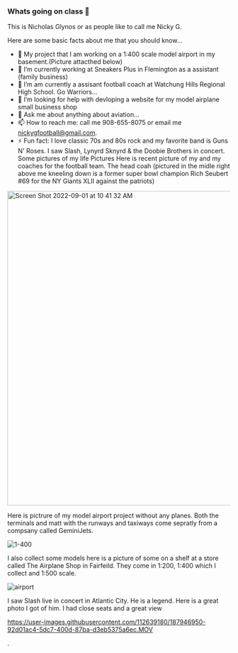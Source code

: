 ### Whats going on class 👋

This is Nicholas Glynos or as people like to call me Nicky G. 

Here are some basic facts about me that you should know...

- 🔭 My project that I am working on a 1:400 scale model airport in my basement.(Picture attacthed below)
- 🌱 I’m currently working at Sneakers Plus in Flemington as a assistant (family business)
- 👯 I’m am currently a assisant football coach at Watchung Hills Regional High School. Go Warriors...
- 🤔 I’m looking for help with devloping a website for my model airplane small business shop
- 💬 Ask me about anything about  aviation...
- 📫 How to reach me: call me 908-655-8075 or email me nickygfootball@gmail.com.
- ⚡ Fun fact: I love classic 70s and 80s rock and my favorite band is Guns N' Roses. I saw Slash, Lynyrd Sknyrd & the Doobie Brothers in concert.
Some pictures of my life Pictures
Here is recent picture of my and my coaches for the football team. The head coah (pictured in the midle right above me kneeling down is a former super bowl champion Rich Seubert #69 for the NY Giants XLII against the patriots)

<img width="709" alt="Screen Shot 2022-09-01 at 10 41 32 AM" src="https://user-images.githubusercontent.com/112639180/187943399-c29e2dc1-4a29-4c97-86c2-c4943ccfeef4.png">


Here is pictrure of my model airport project without any planes. Both the terminals and matt with the runways and taxiways come sepratly from a compsany called GeminiJets. 

![1-400](https://user-images.githubusercontent.com/112639180/187945692-29e9856b-7fbc-47e8-abd9-6b5488580b72.jpeg)


I also collect some models here is a picture of some on a shelf at a store called The Airplane Shop in Fairfeild. They come in 1:200, 1:400 which I collect and 1:500 scale.

![airport](https://user-images.githubusercontent.com/112639180/187944474-f3ccf0e4-541d-4184-9458-616fa1267e54.jpeg)

I saw Slash live in concert in Atlantic City. He is a legend. Here is a great photo I got of him. I had close seats and a great view

https://user-images.githubusercontent.com/112639180/187946950-92d01ac4-5dc7-400d-87ba-d3eb5375a6ec.MOV

. 

